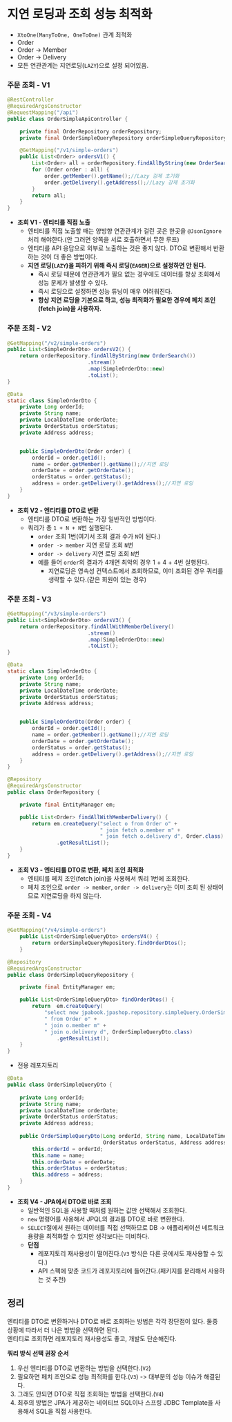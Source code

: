# 지연 로딩과 조회 성능 최적화

- `XtoOne(ManyToOne, OneToOne)` 관계 최적화
- Order
- Order -> Member
- Order -> Delivery
- 모든 연관관계는 지연로딩(`LAZY`)으로 설정 되어있음.

### 주문 조회 - V1
```java
@RestController
@RequiredArgsConstructor
@RequestMapping("/api")
public class OrderSimpleApiController {

    private final OrderRepository orderRepository;
    private final OrderSimpleQueryRepository orderSimpleQueryRepository;

    @GetMapping("/v1/simple-orders")
    public List<Order> ordersV1() {
        List<Order> all = orderRepository.findAllByString(new OrderSearch());
        for (Order order : all) {
            order.getMember().getName();//Lazy 강제 초기화
            order.getDelivery().getAddress();//Lazy 강제 초기화
        }
        return all;
    }
}
```
- **조회 V1 - 엔티티를 직접 노출**
  - 엔티티를 직접 노출할 때는 양방향 연관관계가 걸린 곳은 한곳을 `@JsonIgnore`처리 해야한다.(안 그러면 양쪽을 서로 호출하면서 무한 루프)
  - 엔티티를 API 응답으로 외부로 노출하는 것은 좋지 않다. DTO로 변환해서 반환하는 것이 더 좋은 방법이다.
  - **지연 로딩(`LAZY`)을 피하기 위해 즉시 로딩(`EAGER`)으로 설정하면 안 된다.**
    - 즉시 로딩 때문에 연관관계가 필요 없는 경우에도 데이터를 항상 조회해서 성능 문제가 발생할 수 있다.
    - 즉시 로딩으로 설정하면 성능 튜닝이 매우 어려워진다.
    - **항상 지연 로딩을 기본으로 하고, 성능 최적화가 필요한 경우에 페치 조인(fetch join)을 사용하자.**

### 주문 조회 - V2
```java
@GetMapping("/v2/simple-orders")
public List<SimpleOrderDto> ordersV2() {
    return orderRepository.findAllByString(new OrderSearch())
                          .stream()
                          .map(SimpleOrderDto::new)
                          .toList();
}

@Data
static class SimpleOrderDto {
    private Long orderId;
    private String name;
    private LocalDateTime orderDate;
    private OrderStatus orderStatus;
    private Address address;


    public SimpleOrderDto(Order order) {
        orderId = order.getId();
        name = order.getMember().getName();//지연 로딩
        orderDate = order.getOrderDate();
        orderStatus = order.getStatus();
        address = order.getDelivery().getAddress();//지연 로딩
    }
}
```

- **조회 V2 - 엔티티를 DTO로 변환**
  - 엔티티를 DTO로 변환하는 가장 일반적인 방법이다.
  - 쿼리가 총 `1 + N + N`번 실행된다.
    - `order` 조회 1번(여기서 조회 결과 수가 `N`이 된다.)
    - `order -> member` 지연 로딩 조회 `N`번
    - `order -> delivery` 지연 로딩 조회 `N`번
    - 예를 들어 `order`의 결과가 4개면 최악의 경우 1 + 4 + 4번 실행된다.
      - 지연로딩은 영속성 컨텍스트에서 조회하므로, 이미 조회된 경우 쿼리를 생략할 수 있다.(같은 회원이 있는 경우)

### 주문 조회 - V3
```java
@GetMapping("/v3/simple-orders")
public List<SimpleOrderDto> ordersV3() {
    return orderRepository.findAllWithMemberDelivery()
                          .stream()
                          .map(SimpleOrderDto::new)
                          .toList();
}

@Data
static class SimpleOrderDto {
    private Long orderId;
    private String name;
    private LocalDateTime orderDate;
    private OrderStatus orderStatus;
    private Address address;


    public SimpleOrderDto(Order order) {
        orderId = order.getId();
        name = order.getMember().getName();//지연 로딩
        orderDate = order.getOrderDate();
        orderStatus = order.getStatus();
        address = order.getDelivery().getAddress();//지연 로딩
    }
}
```
```java
@Repository
@RequiredArgsConstructor
public class OrderRepository {

    private final EntityManager em;

    public List<Order> findAllWithMemberDelivery() {
        return em.createQuery("select o from Order o" +
                              " join fetch o.member m" +
                              " join fetch o.delivery d", Order.class)
                .getResultList();
    }
}
```

- **조회 V3 - 엔티티를 DTO로 변환, 페치 조인 최적화**
  - 엔티티를 페치 조인(fetch join)을 사용해서 쿼리 1번에 조회한다.
  - 페치 조인으로 `order -> member`, `order -> delivery`는 이미 조회 된 상태이므로 지연로딩을 하지 않는다.

### 주문 조회 - V4
```java
@GetMapping("/v4/simple-orders")
    public List<OrderSimpleQueryDto> ordersV4() {
        return orderSimpleQueryRepository.findOrderDtos();
    }
```
```java
@Repository
@RequiredArgsConstructor
public class OrderSimpleQueryRepository {

    private final EntityManager em;

    public List<OrderSimpleQueryDto> findOrderDtos() {
        return  em.createQuery(
            "select new jpabook.jpashop.repository.simpleQuery.OrderSimpleQueryDto(o.id, m.name, o.orderDate, o.status, d.address)" +
            " from Order o" +
            " join o.member m" +
            " join o.delivery d", OrderSimpleQueryDto.class)
                .getResultList();
    }
}
```
- 전용 레포지토리

```java
@Data
public class OrderSimpleQueryDto {
    
    private Long orderId;
    private String name;
    private LocalDateTime orderDate;
    private OrderStatus orderStatus;
    private Address address;
    
    public OrderSimpleQueryDto(Long orderId, String name, LocalDateTime orderDate,
                               OrderStatus orderStatus, Address address) {
        this.orderId = orderId;
        this.name = name;
        this.orderDate = orderDate;
        this.orderStatus = orderStatus;
        this.address = address;
    }
}
```

- **조회 V4 - JPA에서 DTO로 바로 조회**
  - 일반적인 SQL을 사용할 때처럼 원하는 값만 선택해서 조회한다.
  - `new` 명령어를 사용해서 JPQL의 결과를 DTO로 바로 변환한다.
  - `SELECT`절에서 원하는 데이터를 직접 선택하므로 DB -> 애플리케이션 네트워크 용량을 최적화할 수 있지만 생각보다는 미비하다.
  - **단점**
    - 레포지토리 재사용성이 떨어진다.(`V3` 방식은 다른 곳에서도 재사용할 수 있다.)
    - API 스펙에 맞춘 코드가 레포지토리에 들어간다.(패키지를 분리해서 사용하는 것 추천)


## 정리
엔티티를 DTO로 변환하거나 DTO로 바로 조회하는 방법은 각각 장단점이 있다. 둘중 상황에 따라서 더 나은 방법을 선택하면 된다.<br>
엔티티로 조회하면 레포지토리 재사용성도 좋고, 개발도 단순해진다.

**쿼리 방식 선택 권장 순서**
1. 우선 엔티티를 DTO로 변환하는 방법을 선택한다.(`V2`)
2. 필요하면 페치 조인으로 성능 최적화를 한다.(`V3`) -> 대부분의 성능 이슈가 해결된다.
3. 그래도 안되면 DTO로 직접 조회하는 방법을 선택한다.(`V4`)
4. 최후의 방법은 JPA가 제공하는 네이티브 SQL이나 스프링 JDBC Template을 사용해서 SQL을 직접 사용한다.